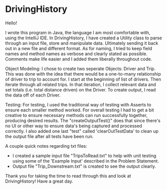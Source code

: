 # DrivingHistory

Hello!

I wrote this program in Java, the language I am most comfortable with, using the IntelliJ IDE. 
In DrivingHistory, I have created a Utility class to parse through an input file, store and manipulate data. Ultimately sending it back out in a new file and different format. 
As for naming, I tried to keep field names and method names as verbose and clearly stated as possible. 
Comments make life easier and I added them liberally throughout code. 

Object Modeling:
I chose to create two seperate Objects: Driver and Trip. 
This was done with the idea that there would be a one-to-many relationship of driver to trip to account for.
I start at the beginning of list of drivers. Then iterate through all related trips. In that iteration, I collect relevant data and set totals (i.e. total distance driven) on the Driver.
To create output, I read the data off of each Driver. 

Testing:
For testing, I used the traditional way of testing with Asserts to ensure each smaller method worked.
For overall testing I had to get a bit creative to ensure necessary methods can run successfully together, producing desired results. 
The "createOutputTest()" does that since there's no UI or other way to ensure data's being captured and processed correctly.
I also added one last "test" called 'clearOutTestData' to clean up the output file after all tests have been run. 

A couple quick notes regarding txt files:
- I created a sample input file "TripsToRead.txt" to help with unit testing using some of the 'Example Input' described in the Problem Statement. 
- Output file "Trip_Downstream.txt" is created to see the output clearly.

Thank you for taking the time to read through this and look at DrivingHistory!
Have a great day.
